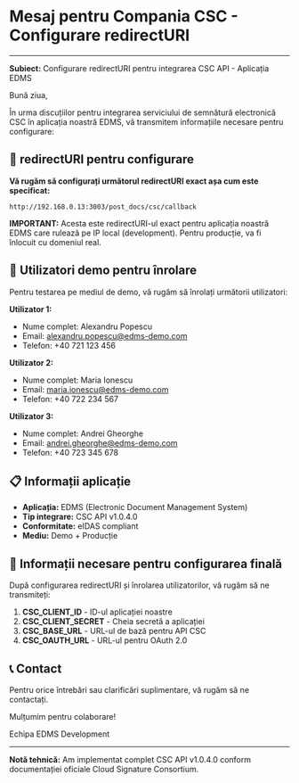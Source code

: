 # Mesaj pentru Compania CSC - Configurare redirectURI

---

**Subiect:** Configurare redirectURI pentru integrarea CSC API - Aplicația EDMS

Bună ziua,

În urma discuțiilor pentru integrarea serviciului de semnătură electronică CSC în aplicația noastră EDMS, vă transmitem informațiile necesare pentru configurare:

## 🔑 redirectURI pentru configurare

**Vă rugăm să configurați următorul redirectURI exact așa cum este specificat:**

```
http://192.168.0.13:3003/post_docs/csc/callback
```

**IMPORTANT:** Acesta este redirectURI-ul exact pentru aplicația noastră EDMS care rulează pe IP local (development). Pentru producție, va fi înlocuit cu domeniul real.

## 👥 Utilizatori demo pentru înrolare

Pentru testarea pe mediul de demo, vă rugăm să înrolați următorii utilizatori:

**Utilizator 1:**
- Nume complet: Alexandru Popescu
- Email: alexandru.popescu@edms-demo.com
- Telefon: +40 721 123 456

**Utilizator 2:**
- Nume complet: Maria Ionescu  
- Email: maria.ionescu@edms-demo.com
- Telefon: +40 722 234 567

**Utilizator 3:**
- Nume complet: Andrei Gheorghe
- Email: andrei.gheorghe@edms-demo.com
- Telefon: +40 723 345 678

## 📋 Informații aplicație

- **Aplicația:** EDMS (Electronic Document Management System)
- **Tip integrare:** CSC API v1.0.4.0
- **Conformitate:** eIDAS compliant
- **Mediu:** Demo + Producție

## 🔧 Informații necesare pentru configurarea finală

După configurarea redirectURI și înrolarea utilizatorilor, vă rugăm să ne transmiteți:

1. **CSC_CLIENT_ID** - ID-ul aplicației noastre
2. **CSC_CLIENT_SECRET** - Cheia secretă a aplicației  
3. **CSC_BASE_URL** - URL-ul de bază pentru API CSC
4. **CSC_OAUTH_URL** - URL-ul pentru OAuth 2.0

## 📞 Contact

Pentru orice întrebări sau clarificări suplimentare, vă rugăm să ne contactați.

Mulțumim pentru colaborare!

Echipa EDMS Development

---

**Notă tehnică:** Am implementat complet CSC API v1.0.4.0 conform documentației oficiale Cloud Signature Consortium. 